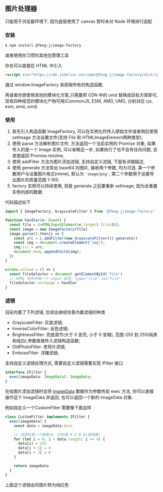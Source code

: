 ## 图片处理器

只能用于浏览器环境下, 因为底层使用了 canvas 暂时未对 Node 环境进行适配

### 安装

```bash
$ npm install @feng-j/image-factory
```
或者使用你习惯的其他包管理工具

你也可以直接在 HTML 中引入
```HTML
<script src="https://cdn.jsdelivr.net/npm/@feng-j/image-factory/dist/index.umd.min.js"></script>

```
通过 window.ImageFactory 来获取所有的构造函数.

再或者你想使用其他的模块化方案,只需要把 CDN 中的 umd 替换成目标方案即可, 现有四种规范的模块化产物可用(CommonJS, ESM, AMD, UMD, 分别对应 cjs, esm, amd, umd)

### 使用

1. 首先引入构造函数 ImageFactory, 可以在实例化时传入原始文件或者稍后使用 setImage 方法设置文件(支持 File 和 HTMLImageElement两种类型);
2. 使用 parse 方法解析图片文件, 方法返回一个当前实例的 Promise 对象, 如果传入的是一个 Image 实例, 可以省略这一步, 如果执行了也不会有任何问题, 会直接返回 Promise.resolve;
3. 使用 addFilter 方法为图片添加滤镜, 支持自定义滤镜, 下面有详细描述;
4. 使用 generate 方法导出 base64 的图片, 接收两个参数, 均为可选. 第一个参数用户与设置图片格式(mime), 默认为 `'image/png'`, 第二个参数用于设置导出图片的质量范围 1-100.
5. factory 实例可以持续使用, 但是 generate 之后要重新 setImage, 因为会重置实例内部的数据.

代码描述如下

```typescript
import { ImageFactory, GrayscaleFilter } from '@feng-j/image-factory'

function handler(e: Event) {
  const file = (<HTMLInputElement>e.target).files[0];
  const image = new ImageFactory(file)
  image.parse().then(i => {
    const src = i.addFilter(new GrayscaleFilter()).generate()
    const img = document.createElement("img");
    img.src = src;
    document.body.appendChild(img);
  })
}

window.onload = () => {
  const fileSelector = document.getElementById('file')
  // HTML 文件中有一个 input 标签, type="file" id="file"
  fileSelector.onchange = handler
}
```

### 滤镜

目前内置了下列滤镜, 后续会继续完善内置滤镜的种类
+ GrayscaleFilter: 灰度滤镜;
+ InverseColorFilter: 反色滤镜;
+ BrightnessFilter: 亮度调节(大于 0 变亮, 小于 0 变暗), 范围-255 到 255(纯黑和纯白),参数直接传入滤镜构造函数;
+ OldPhotoFilter: 老照片滤镜;
+ EmbossFilter: 浮雕滤镜;


支持自定义滤镜处理方式, 需要自定义滤镜需要实现 IFilter 接口
```typescript
interface IFilter {
  exec(imageData: ImageData): ImageData;
}
```

在给图片添加滤镜时会将 [ImageData](https://developer.mozilla.org/zh-CN/docs/Web/API/ImageData) 数据作为参数传给 exec 方法, 你可以直接操作这个 ImageData 并返回, 也可以返回一个新的 ImageData 对象.

例如自定义一个CustomFilter 需要像下面这样
```typescript
class CustomFilter implements IFilter {
  exec(imageData) {
    const data = imageData.data

    // 没四位是一个像素点, 分别是 R G B A(透明度)
    for (let i = 0; i < data.length; i += 4) {
      data[i] = 255
      data[i + 1] = 0
      data[i + 2] = 0
    }

    return imageData
  }
}
```
上面这个滤镜会将图片转为纯红色